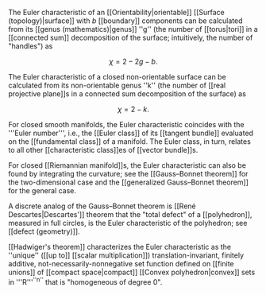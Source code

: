 The Euler characteristic of an  [[Orientability|orientable]] [[Surface (topology)|surface]] with $b$ [[boundary]] components can be calculated from its [[genus (mathematics)|genus]] ''g'' (the number of [[torus|tori]] in a [[connected sum]] decomposition of the surface; intuitively, the number of "handles") as

$$\chi = 2 - 2g-b.$$

The Euler characteristic of a closed non-orientable surface can be calculated from its non-orientable genus ''k'' (the number of [[real projective plane]]s in a connected sum decomposition of the surface) as

$$\chi = 2 - k.$$

For closed smooth manifolds, the Euler characteristic coincides with the '''Euler number''', i.e., the [[Euler class]] of its [[tangent bundle]] evaluated on the [[fundamental class]] of a manifold. The Euler class, in turn, relates to all other [[characteristic class]]es of [[vector bundle]]s.

For closed [[Riemannian manifold]]s, the Euler characteristic can also be found by integrating the curvature; see the [[Gauss&ndash;Bonnet theorem]] for the two-dimensional case and the [[generalized Gauss&ndash;Bonnet theorem]] for the general case.

A discrete analog of the Gauss&ndash;Bonnet theorem is [[René Descartes|Descartes']] theorem that the "total defect" of a [[polyhedron]], measured in full circles, is the Euler characteristic of the polyhedron; see [[defect (geometry)]].

[[Hadwiger's theorem]] characterizes the Euler characteristic as the ''unique'' ([[up to]] [[scalar multiplication]]) translation-invariant, finitely additive, not-necessarily-nonnegative set function defined on [[finite unions]] of [[compact space|compact]] [[Convex polyhedron|convex]] sets in '''R'''<sup>''n''</sup> that is "homogeneous of degree 0".
